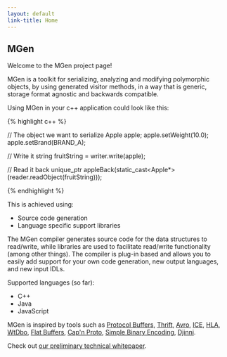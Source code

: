 ```yaml
---
layout: default
link-title: Home
---
```


## MGen

Welcome to the MGen project page!

MGen is a toolkit for serializing, analyzing and modifying polymorphic objects, by using generated visitor methods, in a way that is generic, storage format agnostic and backwards compatible.


Using MGen in your c++ application could look like this:

{% highlight c++ %}

// The object we want to serialize
Apple apple;
apple.setWeight(10.0);
apple.setBrand(BRAND_A);
  
// Write it
string fruitString = writer.write(apple);
  
// Read it back
unique_ptr<Apple> appleBack(static_cast<Apple*>(reader.readObject(fruitString)));

{% endhighlight %}


This is achieved using:

 * Source code generation
 * Language specific support libraries
 
The MGen compiler generates source code for the data structures to read/write, while libraries are used to facilitate read/write functionality (among other things). The compiler is plug-in based and allows you to easily add support for your own code generation, new output languages, and new input IDLs.


Supported languages (so far):

 * C++
 * Java
 * JavaScript
 

MGen is inspired by tools such as [Protocol Buffers](https://code.google.com/p/protobuf/), [Thrift](http://thrift.apache.org/), [Avro](http://avro.apache.org/), [ICE](http://www.zeroc.com/ice.html "Internet Communications Engine"), [HLA](http://en.wikipedia.org/wiki/High-level_architecture_(simulation) "High level architecture"), [WtDbo](http://www.webtoolkit.eu/wt/), [Flat Buffers](http://google.github.io/flatbuffers/), [Cap'n Proto](http://kentonv.github.io/capnproto/), [Simple Binary Encoding](https://github.com/real-logic/simple-binary-encoding),
[Djinni](https://github.com/dropbox/djinni).

Check out [our preliminary technical whitepaper](http://culvertsoft.se/docs/WhitePaper.pdf).
